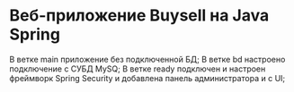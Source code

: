 # Веб-приложение Buysell на Java Spring
В ветке main приложение без подключенной БД;
В ветке bd настроено подключение с СУБД MySQ;
В ветке ready подключен и настроен фреймворк Spring Security и добавлена панель администратора и с UI;
